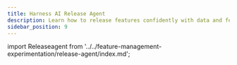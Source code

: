 ```yaml
---
title: Harness AI Release Agent
description: Learn how to release features confidently with data and feature operations like deploying, targeting, and managing flags with the Harness AI Release Agent.
sidebar_position: 9
---
```


import Releaseagent from '../../feature-management-experimentation/release-agent/index.md';

<Releaseagent />